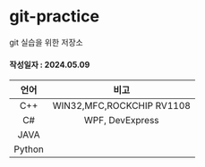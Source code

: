 # git-practice
git 실습을 위한 저장소

#### 작성일자 : 2024.05.09

|언어|비고|
|:---:|:---:|
|C++|WIN32,MFC,ROCKCHIP RV1108|
|C#|WPF, DevExpress|
|JAVA||
|Python||

